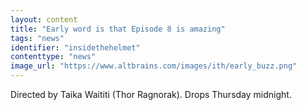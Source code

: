 ```yaml
---
layout: content
title: "Early word is that Episode 8 is amazing"
tags: "news"
identifier: "insidethehelmet"
contenttype: "news"
image_url: "https://www.altbrains.com/images/ith/early_buzz.png"
---
```

Directed by Taika Waititi (Thor Ragnorak). Drops Thursday midnight.